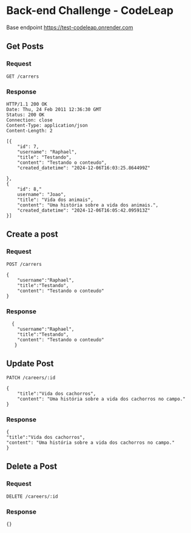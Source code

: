 
# Back-end Challenge - CodeLeap

Base endpoint https://test-codeleap.onrender.com


## Get Posts

### Request

`GET /carrers`

### Response

    HTTP/1.1 200 OK
    Date: Thu, 24 Feb 2011 12:36:30 GMT
    Status: 200 OK
    Connection: close
    Content-Type: application/json
    Content-Length: 2

    [{
	    "id": 7,
	    "username": "Raphael",
	    "title": "Testando",
	    "content": "Testando o conteudo",
	    "created_datetime": "2024-12-06T16:03:25.864499Z"
	 
    },
    {
	    "id": 8,"
	    username": "Joao",
	    "title": "Vida dos animais",
	    "content": "Uma história sobre a vida dos animais.",
	    "created_datetime": "2024-12-06T16:05:42.095913Z"
    }]

## Create a post

### Request

`POST /carrers`

    {
	    "username":"Raphael",
	    "title":"Testando",
	    "content": "Testando o conteudo"
    }

### Response

      {
   	    "username":"Raphael",
   	    "title":"Testando",
   	    "content": "Testando o conteudo"
       }


## Update Post

`PATCH /careers/:id`

    {
	    "title":"Vida dos cachorros", 
	    "content": "Uma história sobre a vida dos cachorros no campo."
    }

### Response

    {
    "title":"Vida dos cachorros", 
    "content": "Uma história sobre a vida dos cachorros no campo."
    }


## Delete a Post

### Request

`DELETE /careers/:id`

### Response
	{}

